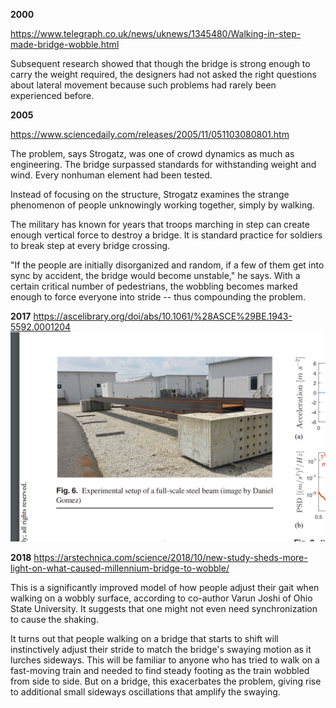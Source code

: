 **2000**

https://www.telegraph.co.uk/news/uknews/1345480/Walking-in-step-made-bridge-wobble.html

Subsequent research showed that though the bridge is strong enough to carry the weight required, the designers had not asked the right questions about lateral movement because such problems had rarely been experienced before.


**2005**

https://www.sciencedaily.com/releases/2005/11/051103080801.htm

The problem, says Strogatz, was one of crowd dynamics as much as engineering. The bridge surpassed standards for withstanding weight and wind. Every nonhuman element had been tested.

Instead of focusing on the structure, Strogatz examines the strange phenomenon of people unknowingly working together, simply by walking.

The military has known for years that troops marching in step can create enough vertical force to destroy a bridge. It is standard practice for soldiers to break step at every bridge crossing.

"If the people are initially disorganized and random, if a few of them get into sync by accident, the bridge would become unstable," he says. With a certain critical number of pedestrians, the wobbling becomes marked enough to force everyone into stride -- thus compounding the problem.


**2017**
https://ascelibrary.org/doi/abs/10.1061/%28ASCE%29BE.1943-5592.0001204
![](bridge.PNG)


**2018**
https://arstechnica.com/science/2018/10/new-study-sheds-more-light-on-what-caused-millennium-bridge-to-wobble/

This is a significantly improved model of how people adjust their gait when walking on a wobbly surface, according to co-author Varun Joshi of Ohio State University. It suggests that one might not even need synchronization to cause the shaking. 

It turns out that people walking on a bridge that starts to shift will instinctively adjust their stride to match the bridge's swaying motion as it lurches sideways. This will be familiar to anyone who has tried to walk on a fast-moving train and needed to find steady footing as the train wobbled from side to side. But on a bridge, this exacerbates the problem, giving rise to additional small sideways oscillations that amplify the swaying.

